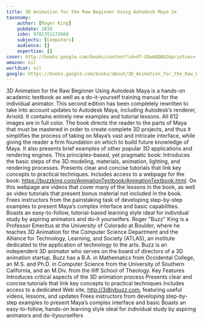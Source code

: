 ```yaml
---
title: 3D Animation for the Raw Beginner Using Autodesk Maya 2e
taxonomy:
	author: [Roger King]
	pubdate: 2019
	isbn: 9781351172660
	subjects: [Computers]
	audience: []
	expertise: []
cover: http://books.google.com/books/content?id=4f-GDwAAQBAJ&printsec=frontcover&img=1&zoom=1&edge=curl&source=gbs_api
amazon: nil
worldcat: nil
google: https://books.google.com/books/about/3D_Animation_for_the_Raw_Beginner_Using.html?hl=&id=4f-GDwAAQBAJ
---
```

3D Animation for the Raw Beginner Using Autodesk Maya is a hands-on academic textbook as well as a do-it-yourself training manual for the individual animator. This second edition has been completely rewritten to take into account updates to Autodesk Maya, including Autodesk’s renderer, Arnold. It contains entirely new examples and tutorial lessons. All 612 images are in full color. The book directs the reader to the parts of Maya that must be mastered in order to create complete 3D projects, and thus it simplifies the process of taking on Maya’s vast and intricate interface, while giving the reader a firm foundation on which to build future knowledge of Maya. It also presents brief examples of other popular 3D applications and rendering engines. This principles-based, yet pragmatic book: Introduces the basic steps of the 3D modeling, materials, animation, lighting, and rendering processes. Presents clear and concise tutorials that link key concepts to practical techniques. Includes access to a webpage for the book: https://buzzking.com/AnimationTextbook/AnimationTextbook.html. On this webpage are videos that cover many of the lessons in the book, as well as video tutorials that present bonus material not included in the book. Frees instructors from the painstaking task of developing step-by-step examples to present Maya’s complex interface and basic capabilities. Boasts an easy-to-follow, tutorial-based learning style ideal for individual study by aspiring animators and do-it yourselfers. Roger "Buzz" King is a Professor Emeritus at the University of Colorado at Boulder, where he teaches 3D Animation for the Computer Science Department and the Alliance for Technology, Learning, and Society (ATLAS), an institute dedicated to the application of technology to the arts. Buzz is an independent 3D animator who serves on the board of directors of a 3D animation startup. Buzz has a B.A. in Mathematics from Occidental College, an M.S. and Ph.D. in Computer Science from the University of Southern California, and an M.Div. from the Iliff School of Theology. Key Features Introduces critical aspects of the 3D animation process Presents clear and concise tutorials that link key concepts to practical techniques Includes access to a dedicated Web site, http://3dbybuzz.com, featuring useful videos, lessons, and updates Frees instructors from developing step-by-step examples to present Maya’s complex interface and basic Boasts an easy-to-follow, hands-on learning style ideal for individual study by aspiring animators and do-ityourselfers